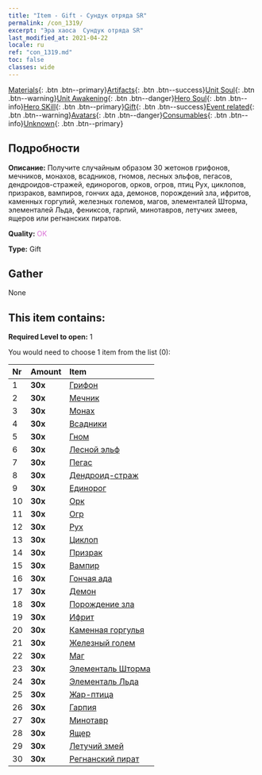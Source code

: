```yaml
---
title: "Item - Gift - Сундук отряда SR"
permalink: /con_1319/
excerpt: "Эра хаоса  Сундук отряда SR"
last_modified_at: 2021-04-22
locale: ru
ref: "con_1319.md"
toc: false
classes: wide
---
```

 [Materials](/ItemsRU/){: .btn .btn--primary}[Artifacts](/ItemsRU/Artifacts/){: .btn .btn--success}[Unit Soul](/ItemsRU/UnitSoul/){: .btn .btn--warning}[Unit Awakening](/ItemsRU/UnitAwakening/){: .btn .btn--danger}[Hero Soul](/ItemsRU/HeroSoul/){: .btn .btn--info}[Hero SKill](/ItemsRU/HeroSkill/){: .btn .btn--primary}[Gift](/ItemsRU/Gift/){: .btn .btn--success}[Event related](/ItemsRU/Events/){: .btn .btn--warning}[Avatars](/ItemsRU/Avatars/){: .btn .btn--danger}[Consumables](/ItemsRU/Consumables/){: .btn .btn--info}[Unknown](/ItemsRU/Unknown/){: .btn .btn--primary}

## Подробности
 **Описание:** Получите случайным образом 30 жетонов грифонов, мечников, монахов, всадников, гномов, лесных эльфов, пегасов, дендроидов-стражей, единорогов, орков, огров, птиц Рух, циклопов, призраков, вампиров, гончих ада, демонов, порождений зла, ифритов, каменных горгулий, железных големов, магов, элементалей Шторма, элементалей Льда, фениксов, гарпий, минотавров, летучих змеев, ящеров или регнанских пиратов.

 **Quality:** <span style="color: #DA70D6">OK</span>

 **Type:** Gift

## Gather

  None

## This item contains:

 **Required Level to open:** 1

 You would need to choose 1 item from the list (0):

  | Nr | Amount |     Item    |
  |:---|:-------|:------------|
  | 1 |  **30x** | [Грифон](/ItemsRU/unt_192/) |  | 
  | 2 |  **30x** | [Мечник](/ItemsRU/unt_193/) |  | 
  | 3 |  **30x** | [Монах](/ItemsRU/unt_194/) |  | 
  | 4 |  **30x** | [Всадники](/ItemsRU/unt_195/) |  | 
  | 5 |  **30x** | [Гном](/ItemsRU/unt_200/) |  | 
  | 6 |  **30x** | [Лесной эльф](/ItemsRU/unt_201/) |  | 
  | 7 |  **30x** | [Пегас](/ItemsRU/unt_202/) |  | 
  | 8 |  **30x** | [Дендроид-страж](/ItemsRU/unt_203/) |  | 
  | 9 |  **30x** | [Единорог](/ItemsRU/unt_204/) |  | 
  | 10 |  **30x** | [Орк](/ItemsRU/unt_219/) |  | 
  | 11 |  **30x** | [Огр](/ItemsRU/unt_220/) |  | 
  | 12 |  **30x** | [Рух](/ItemsRU/unt_221/) |  | 
  | 13 |  **30x** | [Циклоп](/ItemsRU/unt_222/) |  | 
  | 14 |  **30x** | [Призрак](/ItemsRU/unt_210/) |  | 
  | 15 |  **30x** | [Вампир](/ItemsRU/unt_211/) |  | 
  | 16 |  **30x** | [Гончая ада](/ItemsRU/unt_228/) |  | 
  | 17 |  **30x** | [Демон](/ItemsRU/unt_229/) |  | 
  | 18 |  **30x** | [Порождение зла](/ItemsRU/unt_230/) |  | 
  | 19 |  **30x** | [Ифрит](/ItemsRU/unt_231/) |  | 
  | 20 |  **30x** | [Каменная горгулья](/ItemsRU/unt_236/) |  | 
  | 21 |  **30x** | [Железный голем](/ItemsRU/unt_237/) |  | 
  | 22 |  **30x** | [Маг](/ItemsRU/unt_238/) |  | 
  | 23 |  **30x** | [Элементаль Шторма](/ItemsRU/unt_263/) |  | 
  | 24 |  **30x** | [Элементаль Льда](/ItemsRU/unt_264/) |  | 
  | 25 |  **30x** | [Жар-птица](/ItemsRU/unt_268/) |  | 
  | 26 |  **30x** | [Гарпия](/ItemsRU/unt_245/) |  | 
  | 27 |  **30x** | [Минотавр](/ItemsRU/unt_248/) |  | 
  | 28 |  **30x** | [Ящер](/ItemsRU/unt_254/) |  | 
  | 29 |  **30x** | [Летучий змей](/ItemsRU/unt_255/) |  | 
  | 30 |  **30x** | [Регнанский пират](/ItemsRU/unt_273/) |  | 
